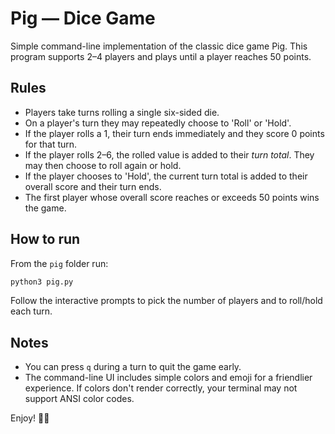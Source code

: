 
# Pig — Dice Game

Simple command-line implementation of the classic dice game Pig. This program supports 2–4 players and plays until a player reaches 50 points.

## Rules

- Players take turns rolling a single six-sided die.
- On a player's turn they may repeatedly choose to 'Roll' or 'Hold'.
- If the player rolls a 1, their turn ends immediately and they score 0 points for that turn.
- If the player rolls 2–6, the rolled value is added to their _turn total_. They may then choose to roll again or hold.
- If the player chooses to 'Hold', the current turn total is added to their overall score and their turn ends.
- The first player whose overall score reaches or exceeds 50 points wins the game.

## How to run

From the `pig` folder run:

```bash
python3 pig.py
```

Follow the interactive prompts to pick the number of players and to roll/hold each turn.

## Notes

- You can press `q` during a turn to quit the game early.
- The command-line UI includes simple colors and emoji for a friendlier experience. If colors don't render correctly, your terminal may not support ANSI color codes.

Enjoy! 🎲🐷
